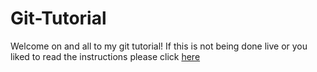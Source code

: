 # Git-Tutorial

Welcome on and all to my git tutorial!
If this is not being done live or you liked to read the instructions please click [here](/instructions.md)
